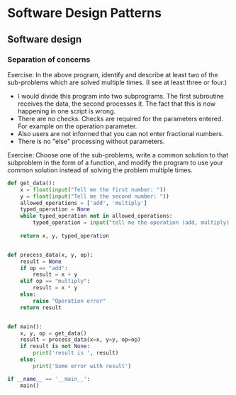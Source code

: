 # Software Design Patterns

## Software design

### Separation of concerns

Exercise: In the above program, identify and describe at least two of the sub-problems which are solved multiple times. (I see at least three or four.)

- I would divide this program into two subprograms. The first subroutine receives the data, the second processes it. The fact that this is now happening in one script is wrong.
- There are no checks. Checks are required for the parameters entered. For example on the operation parameter.
- Also users are not informed that you can not enter fractional numbers. 
- There is no "else" processing without parameters.


Exercise: Choose one of the sub-problems, write a common solution to that subproblem in the form of a function, and modify the program to use your common solution instead of solving the problem multiple times.

```python
def get_data():
    x = float(input("Tell me the first number: "))
    y = float(input("Tell me the second number: "))
    allowed_operations = ['add', 'multiply']
    typed_operation = None
    while typed_operation not in allowed_operations:
        typed_operation = input("tell me the operation (add, multiply): ")
    
    return x, y, typed_operation


def process_data(x, y, op):
    result = None
    if op == "add":
        result = x + y
    elif op == "multiply":
        result = x * y
    else:
        raise "Operation error"
    return result


def main():
    x, y, op = get_data()
    result = process_data(x=x, y=y, op=op)
    if result is not None:
        print('result is ', result)
    else:
        print('Some error with result')

if __name__ == '__main__':
    main()
```